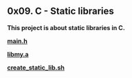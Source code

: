 ## 0x09. C - Static libraries

**This project is about static libraries in C.**

**[main.h](https://github.com/Mardie328/alx-low_level_programming/tree/main/0x09-static_libraries/main.h)**

**[libmy.a](https://github.com/Mardie328/alx-low_level_programming/tree/main/0x09-static_libraries/libmy.a)** 

**[create_static_lib.sh](https://github.com/Mardie328/alx-low_level_programming/tree/main/0x09-static_libraries/create_static_lib.sh)**

